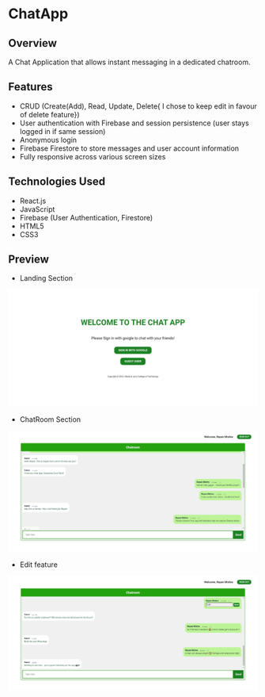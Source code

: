 # ChatApp


## Overview
A Chat Application that allows instant messaging in a dedicated chatroom. <br />

## Features
* CRUD (Create(Add), Read, Update, Delete{ I chose to keep edit in favour of delete feature})
* User authentication with Firebase and session persistence (user stays logged in if same session)
* Anonymous login
* Firebase Firestore to store messages and user account information
* Fully responsive across various screen sizes

 ## Technologies Used
* React.js
* JavaScript 
* Firebase (User Authentication, Firestore) 
* HTML5 
* CSS3 

## Preview

* Landing Section
  
![Organic store preview](https://github.com/rayanmishra/chatApp-React/blob/main/src/assets/Chat%20App%20(2).png)

* ChatRoom Section
  
![Organic store preview](https://github.com/rayanmishra/chatApp-React/blob/main/src/assets/Chat%20App%20(3).png)

* Edit feature
  
![Organic store preview](https://github.com/rayanmishra/chatApp-React/blob/main/src/assets/Chat%20App%20(4).png)
